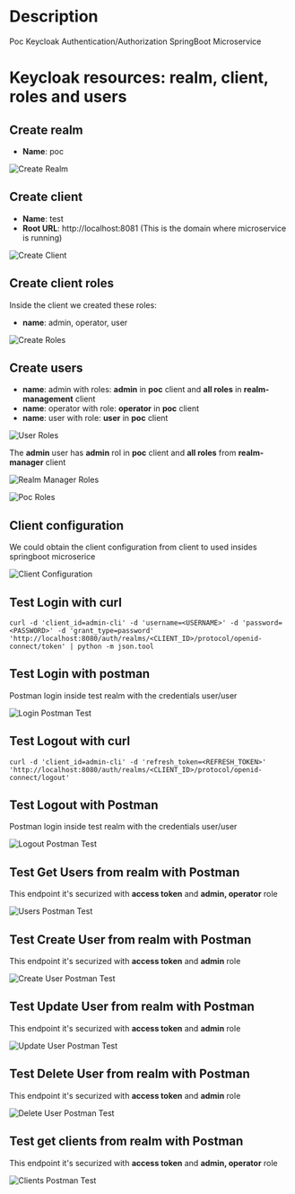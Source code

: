# Description
Poc Keycloak Authentication/Authorization SpringBoot Microservice

# Keycloak resources: realm, client, roles and users

## Create realm

- **Name**: poc

![Create Realm](captures/keycloak_realm.png "Create Realm")

## Create client

- **Name**: test
- **Root URL**: http://localhost:8081 (This is the domain where microservice is running)

![Create Client](captures/keycloak_client.png "Create Client")

## Create client roles
Inside the client we created these roles:

- **name**: admin, operator, user

![Create Roles](captures/client_roles.png "Client Roles")

## Create users
- **name**: admin with roles: **admin** in **poc** client and **all roles** in **realm-management** client
- **name**: operator with role: **operator** in **poc** client
- **name**: user with role: **user** in **poc** client

![User Roles](captures/user_roles.png "User Roles")

The **admin** user has **admin** rol in **poc** client and **all roles** from **realm-manager** client

![Realm Manager Roles](captures/roles_real-manager.png "Realm Manager Roles")

![Poc Roles](captures/roles_poc.png "Poc Roles")


## Client configuration
We could obtain the client configuration from client to used insides springboot microserice

![Client Configuration](captures/client_config.png "Client Configuration")

## Test Login with curl
```shell
curl -d 'client_id=admin-cli' -d 'username=<USERNAME>' -d 'password=<PASSWORD>' -d 'grant_type=password' 'http://localhost:8080/auth/realms/<CLIENT_ID>/protocol/openid-connect/token' | python -m json.tool
```

## Test Login with postman
Postman login inside test realm with the credentials user/user

![Login Postman Test](captures/postman_login.png "Login Postman Test")

## Test Logout with curl
```shell
curl -d 'client_id=admin-cli' -d 'refresh_token=<REFRESH_TOKEN>' 'http://localhost:8080/auth/realms/<CLIENT_ID>/protocol/openid-connect/logout'
```

## Test Logout with Postman
Postman login inside test realm with the credentials user/user

![Logout Postman Test](captures/postman_logout.png "Logout Postman Test")

## Test Get Users from realm with Postman
This endpoint it's securized with **access token** and **admin, operator** role

![Users Postman Test](captures/postman_users.png "Users Postman Test")

## Test Create User from realm with Postman
This endpoint it's securized with **access token** and **admin** role

![Create User Postman Test](captures/postman_create_users.png "Create User Postman Test")

## Test Update User from realm with Postman
This endpoint it's securized with **access token** and **admin** role

![Update User Postman Test](captures/postman_update_user.png "Update User Postman Test")

## Test Delete User from realm with Postman
This endpoint it's securized with **access token** and **admin** role

![Delete User Postman Test](captures/postman_delete_user.png "Delete User Postman Test")

## Test get clients from realm with Postman
This endpoint it's securized with **access token** and **admin, operator** role

![Clients Postman Test](captures/postman_clients.png "Clients Postman Test")